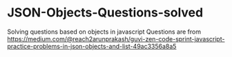 # JSON-Objects-Questions-solved
Solving questions based on objects in javascript
Questions are from https://medium.com/@reach2arunprakash/guvi-zen-code-sprint-javascript-practice-problems-in-json-objects-and-list-49ac3356a8a5
